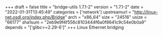 +++
draft = false
title = "bridge-utils 1.7.1-2"
version = "1.7.1-2"
date = "2022-01-31T13:45:49"
categories = ['network']
upstreamurl = "http://linux-net.osdl.org/index.php/Bridge"
arch = "x86_64"
size = "24516"
usize = "66177"
sha1sum = "2eb9e9f4f556c8103444f6a0f8641c9c54e0b0a9"
depends = "['glibc>=2.29-6']"
+++
Linux Ethernet bridging